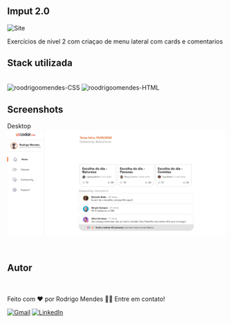 ## Imput 2.0

<a link="https://roodrigoomendes.github.io/Imput2.0/" target="_blank">![Site](https://shields.io/badge/acessar-Site-green?&style=for-the-badge)</a>

Exercícios de nivel 2 com criaçao de menu lateral com cards e comentarios

## Stack utilizada
<div style="display: inline_block"><br>
  <img align="center" alt="roodrigoomendes-CSS" height="30" width="40" src="https://cdn.jsdelivr.net/gh/devicons/devicon/icons/css3/css3-original.svg">
  <img align="center" alt="roodrigoomendes-HTML" height="30" width="40" src="https://cdn.jsdelivr.net/gh/devicons/devicon/icons/html5/html5-original.svg">

  
</div>


## Screenshots

Desktop
<br>
![Desktop](https://github.com/roodrigoomendes/Imput2.0/blob/master/assets/2.0.jpeg?raw=true)

<br>

## Autor

<img style="border-radius: 50%;" src="https://media-exp2.licdn.com/dms/image/D4E35AQF5GqZ5re511A/profile-framedphoto-shrink_400_400/0/1653410495003?e=1658721600&v=beta&t=YXPeYBSZBIAtBpnWOYI2JA9kNhK5_zzgI7Otohv9KMo" width="100px" alt=""/><br>
<br />
Feito com ❤️ por Rodrigo Mendes 👋🏽 Entre em contato!
<br/>


 <a href="mailto:roodrigoomendessilva@gmail.com">![Gmail](https://img.shields.io/badge/Gmail-D14836?style=for-the-badge&logo=gmail&logoColor=white)</a>
 <a href="https://www.linkedin.com/in/rodrigomendes-/" target="_blank">![LinkedIn](https://img.shields.io/badge/linkedin-%230077B5.svg?style=for-the-badge&logo=linkedin&logoColor=white)</a> 


